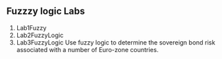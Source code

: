 ## Fuzzzy logic Labs
1. Lab1Fuzzy
2. Lab2FuzzyLogic
3. Lab3FuzzyLogic Use fuzzy logic to determine the sovereign bond risk associated with a number of Euro-zone countries.